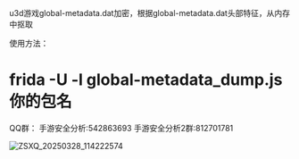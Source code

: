 u3d游戏global-metadata.dat加密，根据global-metadata.dat头部特征，从内存中抠取




使用方法：
# frida -U -l global-metadata_dump.js 你的包名


QQ群：
手游安全分析:542863693
手游安全分析2群:812701781

![ZSXQ_20250328_114222574](https://github.com/user-attachments/assets/9a67e660-c1c6-4922-b7b7-6574facbd24f)
